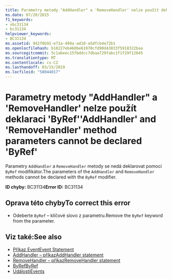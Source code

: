 ```yaml
---
title: Parametry metody "AddHandler" a 'RemoveHandler' nelze použít deklaraci 'ByRef'
ms.date: 07/20/2015
f1_keywords:
- vbc31134
- bc31134
helpviewer_keywords:
- BC31134
ms.assetid: 942f0b91-e71a-499a-ad10-a5dfcb4e72b1
ms.openlocfilehash: b18227eb460be61970cfd90d43033f5918322baa
ms.sourcegitcommit: 5c1abeec15fbddcc7dbaa729fabc1f1f29f12045
ms.translationtype: MT
ms.contentlocale: cs-CZ
ms.lasthandoff: 03/15/2019
ms.locfileid: "58044017"
---
```

# <a name="addhandler-and-removehandler-method-parameters-cannot-be-declared-byref"></a><span data-ttu-id="0adbe-102">Parametry metody "AddHandler" a 'RemoveHandler' nelze použít deklaraci 'ByRef'</span><span class="sxs-lookup"><span data-stu-id="0adbe-102">'AddHandler' and 'RemoveHandler' method parameters cannot be declared 'ByRef'</span></span>
<span data-ttu-id="0adbe-103">Parametry `AddHandler` a `RemoveHandler` metody se nedá deklarovat pomocí `ByRef` modifikátor.</span><span class="sxs-lookup"><span data-stu-id="0adbe-103">The parameters of the `AddHandler` and `RemoveHandler` methods cannot be declared with the `ByRef` modifier.</span></span>  
  
 <span data-ttu-id="0adbe-104">**ID chyby:** BC31134</span><span class="sxs-lookup"><span data-stu-id="0adbe-104">**Error ID:** BC31134</span></span>  
  
## <a name="to-correct-this-error"></a><span data-ttu-id="0adbe-105">Oprava této chyby</span><span class="sxs-lookup"><span data-stu-id="0adbe-105">To correct this error</span></span>  
  
-   <span data-ttu-id="0adbe-106">Odeberte `ByRef` – klíčové slovo z parametru.</span><span class="sxs-lookup"><span data-stu-id="0adbe-106">Remove the `ByRef` keyword from the parameter.</span></span>  
  
## <a name="see-also"></a><span data-ttu-id="0adbe-107">Viz také:</span><span class="sxs-lookup"><span data-stu-id="0adbe-107">See also</span></span>

- [<span data-ttu-id="0adbe-108">Příkaz Event</span><span class="sxs-lookup"><span data-stu-id="0adbe-108">Event Statement</span></span>](../../visual-basic/language-reference/statements/event-statement.md)
- [<span data-ttu-id="0adbe-109">AddHandler – příkaz</span><span class="sxs-lookup"><span data-stu-id="0adbe-109">AddHandler statement</span></span>](~/docs/visual-basic/language-reference/statements/addhandler-statement.md)
- [<span data-ttu-id="0adbe-110">RemoveHandler – příkaz</span><span class="sxs-lookup"><span data-stu-id="0adbe-110">RemoveHandler statement</span></span>](~/docs/visual-basic/language-reference/statements/removehandler-statement.md)
- [<span data-ttu-id="0adbe-111">ByRef</span><span class="sxs-lookup"><span data-stu-id="0adbe-111">ByRef</span></span>](../../visual-basic/language-reference/modifiers/byref.md)
- [<span data-ttu-id="0adbe-112">Události</span><span class="sxs-lookup"><span data-stu-id="0adbe-112">Events</span></span>](../../visual-basic/programming-guide/language-features/events/index.md)
